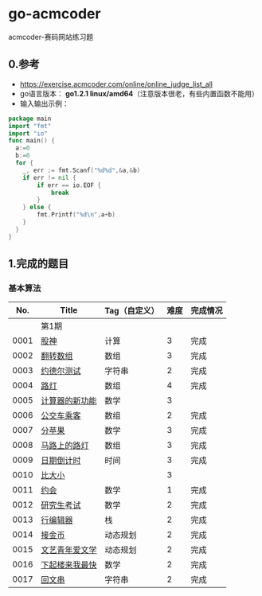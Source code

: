 # go-acmcoder
acmcoder-赛码网站练习题

## 0.参考

- https://exercise.acmcoder.com/online/online_judge_list_all
- go语言版本： **go1.2.1 linux/amd64**（注意版本很老，有些内置函数不能用）
- 输入输出示例：

```go
package main
import "fmt"
import "io"
func main() {
  a:=0
  b:=0
  for {
    _, err := fmt.Scanf("%d%d",&a,&b)
    if err != nil {
        if err == io.EOF {
            break
        }
    } else {
		fmt.Printf("%d\n",a+b)
	}
  }
}
```

## 1.完成的题目

### 基本算法

| No.  | Title                                                        | Tag（自定义） | 难度 | 完成情况 |
| ---- | ------------------------------------------------------------ | ------------- | ---- | -------- |
|      | 第1期                                                        |               |      |          |
| 0001 | [股神](https://exercise.acmcoder.com/online/online_judge_ques?ques_id=1664&konwledgeId=134) | 计算          | 3    | 完成     |
| 0002 | [翻转数组](https://exercise.acmcoder.com/online/online_judge_ques?ques_id=1656&konwledgeId=134) | 数组          | 3    | 完成     |
| 0003 | [约德尔测试](https://exercise.acmcoder.com/online/online_judge_ques?ques_id=1677&konwledgeId=134) | 字符串        | 2    | 完成     |
| 0004 | [路灯](https://exercise.acmcoder.com/online/online_judge_ques?ques_id=1500&konwledgeId=134) | 数组          | 4    | 完成     |
| 0005 | [计算器的新功能](https://exercise.acmcoder.com/online/online_judge_ques?ques_id=1684&konwledgeId=134) | 数学          | 3    |          |
| 0006 | [公交车乘客](https://exercise.acmcoder.com/online/online_judge_ques?ques_id=1659&konwledgeId=134) | 数组          | 2    | 完成     |
| 0007 | [分苹果](https://exercise.acmcoder.com/online/online_judge_ques?ques_id=1654&konwledgeId=134) | 数学          | 3    | 完成     |
| 0008 | [马路上的路灯](https://exercise.acmcoder.com/online/online_judge_ques?ques_id=1652&konwledgeId=134) | 数组          | 3    | 完成     |
| 0009 | [日期倒计时](https://exercise.acmcoder.com/online/online_judge_ques?ques_id=1649&konwledgeId=134) | 时间          | 3    | 完成     |
| 0010 | [比大小](https://exercise.acmcoder.com/online/online_judge_ques?ques_id=1660&konwledgeId=134) |               | 3    |          |
| 0011 | [约会](https://exercise.acmcoder.com/online/online_judge_ques?ques_id=1530&konwledgeId=134) | 数学          | 1    | 完成     |
| 0012 | [研究生考试](https://exercise.acmcoder.com/online/online_judge_ques?ques_id=3007&konwledgeId=134) | 数学          | 2    | 完成     |
| 0013 | [行编辑器](https://exercise.acmcoder.com/online/online_judge_ques?ques_id=3008&konwledgeId=134) | 栈            | 2    | 完成     |
| 0014 | [接金币](https://exercise.acmcoder.com/online/online_judge_ques?ques_id=3009&konwledgeId=134) | 动态规划      | 2    | 完成     |
| 0015 | [文艺青年爱文学](https://exercise.acmcoder.com/online/online_judge_ques?ques_id=3010&konwledgeId=134) | 动态规划      | 2    | 完成     |
| 0016 | [下起楼来我最快](https://exercise.acmcoder.com/online/online_judge_ques?ques_id=3011&konwledgeId=134) | 数学          | 2    | 完成     |
| 0017 | [回文串](https://exercise.acmcoder.com/online/online_judge_ques?ques_id=3013&konwledgeId=134) | 字符串        | 2    | 完成     |

